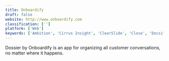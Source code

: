 ```yaml
---
title: Onboardify
draft: false 
website: http://www.onboardify.com
classification: ['']
platform: ['Web']
keywords: ['Ambition', 'Cirrus Insight', 'ClearSlide', 'Close', 'Docsify', 'Ebsta', 'GamEffective', 'Groove.co', 'Intelliverse Sales Acceleration Software', 'Interseller', 'ONDiGO', 'Oracle Sales Cloud', 'PhoneBurner', 'RepIQ', 'Sales Huddle', 'Sales Rabbit', 'Saleshood', 'Scribe', 'Tact', 'Troops', 'Veelo', 'Woodpecker', 'Yesware']
---
```

Dossier by Onboardify is an app for organizing all customer conversations, no matter where it happens.